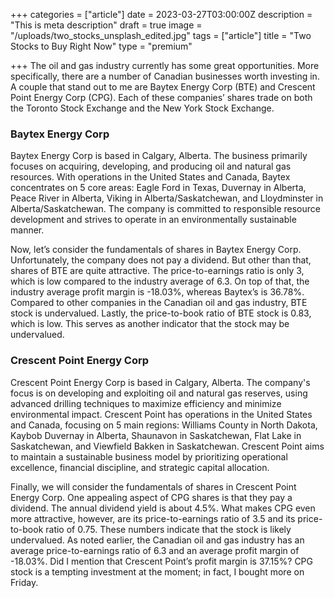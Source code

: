 +++
categories = ["article"]
date = 2023-03-27T03:00:00Z
description = "This is meta description"
draft = true
image = "/uploads/two_stocks_unsplash_edited.jpg"
tags = ["article"]
title = "Two Stocks to Buy Right Now"
type = "premium"

+++
The oil and gas industry currently has some great opportunities. More specifically, there are a number of Canadian businesses worth investing in. A couple that stand out to me are Baytex Energy Corp (BTE) and Crescent Point Energy Corp (CPG). Each of these companies’ shares trade on both the Toronto Stock Exchange and the New York Stock Exchange.

### Baytex Energy Corp

Baytex Energy Corp is based in Calgary, Alberta. The business primarily focuses on acquiring, developing, and producing oil and natural gas resources. With operations in the United States and Canada, Baytex concentrates on 5 core areas: Eagle Ford in Texas, Duvernay in Alberta, Peace River in Alberta, Viking in Alberta/Saskatchewan, and Lloydminster in Alberta/Saskatchewan. The company is committed to responsible resource development and strives to operate in an environmentally sustainable manner.

Now, let’s consider the fundamentals of shares in Baytex Energy Corp. Unfortunately, the company does not pay a dividend. But other than that, shares of BTE are quite attractive. The price-to-earnings ratio is only 3, which is low compared to the industry average of 6.3. On top of that, the industry average profit margin is -18.03%, whereas Baytex’s is 36.78%. Compared to other companies in the Canadian oil and gas industry, BTE stock is undervalued. Lastly, the price-to-book ratio of BTE stock is 0.83, which is low. This serves as another indicator that the stock may be undervalued.

### Crescent Point Energy Corp

Crescent Point Energy Corp is based in Calgary, Alberta. The company's focus is on developing and exploiting oil and natural gas reserves, using advanced drilling techniques to maximize efficiency and minimize environmental impact. Crescent Point has operations in the United States and Canada, focusing on 5 main regions: Williams County in North Dakota, Kaybob Duvernay in Alberta, Shaunavon in Saskatchewan, Flat Lake in Saskatchewan, and Viewfield Bakken in Saskatchewan. Crescent Point aims to maintain a sustainable business model by prioritizing operational excellence, financial discipline, and strategic capital allocation.

Finally, we will consider the fundamentals of shares in Crescent Point Energy Corp. One appealing aspect of CPG shares is that they pay a dividend. The annual dividend yield is about 4.5%. What makes CPG even more attractive, however, are its price-to-earnings ratio of 3.5 and its price-to-book ratio of 0.75. These numbers indicate that the stock is likely undervalued. As noted earlier, the Canadian oil and gas industry has an average price-to-earnings ratio of 6.3 and an average profit margin of -18.03%. Did I mention that Crescent Point’s profit margin is 37.15%? CPG stock is a tempting investment at the moment; in fact, I bought more on Friday.